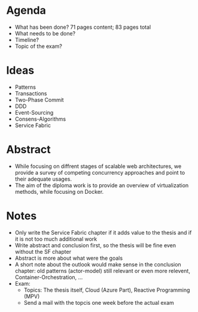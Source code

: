 # Agenda

- What has been done? 71 pages content; 83 pages total
- What needs to be done?
- Timeline?
- Topic of the exam?

# Ideas

- Patterns
- Transactions
- Two-Phase Commit
- DDD
- Event-Sourcing
- Consens-Algorithms
- Service Fabric

# Abstract

- While focusing on diffrent stages of scalable web architectures, we provide a survey of competing concurrency approaches and point to their adequate usages. 
- The aim of the diploma work is to provide an overview of virtualization methods, while focusing on Docker. 

# Notes

- Only write the Service Fabric chapter if it adds value to the thesis and if it is not too much additional work
- Write abstract and conclusion first, so the thesis will be fine even without the SF chapter
- Abstract is more about what were the goals
- A short note about the outlook would make sense in the conclusion chapter: old patterns (actor-model) still relevant or even more relevent, Container-Orchestration, ...
- Exam:
  - Topics: The thesis itself, Cloud (Azure Part), Reactive Programming (MPV)
  - Send a mail with the topcis one week before the actual exam